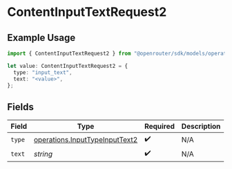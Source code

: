 # ContentInputTextRequest2

## Example Usage

```typescript
import { ContentInputTextRequest2 } from "@openrouter/sdk/models/operations";

let value: ContentInputTextRequest2 = {
  type: "input_text",
  text: "<value>",
};
```

## Fields

| Field                                                                            | Type                                                                             | Required                                                                         | Description                                                                      |
| -------------------------------------------------------------------------------- | -------------------------------------------------------------------------------- | -------------------------------------------------------------------------------- | -------------------------------------------------------------------------------- |
| `type`                                                                           | [operations.InputTypeInputText2](../../models/operations/inputtypeinputtext2.md) | :heavy_check_mark:                                                               | N/A                                                                              |
| `text`                                                                           | *string*                                                                         | :heavy_check_mark:                                                               | N/A                                                                              |